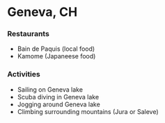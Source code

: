 # Geneva, CH

### Restaurants
- Bain de Paquis (local food)
- Kamome (Japaneese food)

### Activities
- Sailing on Geneva lake
- Scuba diving in Geneva lake
- Jogging around Geneva lake
- Climbing surrounding mountains (Jura or Saleve)

